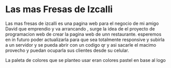# Las mas Fresas de Izcalli 

Las mas fresas de izcalli es una pagina web para el negocio de mi amigo David que 
emprendio y va arrancando , surge la idea de el proyecto de programacion web de crear la pagina web de unn restaurante.
esperemos en in futuro poder actualizarla para que sea totalmente responsive y subirla a un servidor y se pueda abrir 
con un codigo qr y asi sacarle el macimo provecho y puedan ocuparla sus clientes desde su celular.

La paleta de colores que se planteo usar eran colores pastel en base al logo



